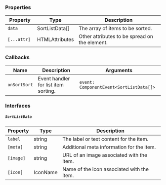 ### Properties

| Property     | Type                             | Description                                   |
| ------------ | -------------------------------- | --------------------------------------------- |
| `data`       | SortListData[]                   | The array of items to be sorted.              |
| `[...attr] ` | HTMLAttributes<HTMLInputElement> | Other attributes to be spread on the element. |

### Callbacks

| Name         | Description                          | Arguments                               |
| ------------ | ------------------------------------ | --------------------------------------- |
| `onSortSort` | Event handler for list item sorting. | `event: ComponentEvent<SortListData[]>` |

### Interfaces

##### `SortListData`

| Property  | Type     | Description                                |
| --------- | -------- | ------------------------------------------ |
| `label`   | string   | The label or text content for the item.    |
| `[meta]`  | string   | Additional meta information for the item.  |
| `[image]` | string   | URL of an image associated with the item.  |
| `[icon]`  | IconName | Name of the icon associated with the item. |
